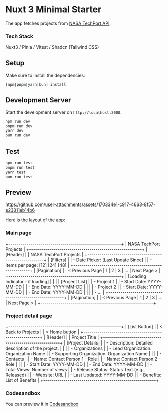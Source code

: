 # Nuxt 3 Minimal Starter

The app fetches projects from [NASA TechPort API](https://techport.nasa.gov/help/articles/api).

### Tech Stack
Nuxt3 / Pinia / Vitest / Shadcn (Tailwind CSS)

## Setup

Make sure to install the dependencies:

```bash
[npm|pnpm|yarn|bun] install
```

## Development Server

Start the development server on `http://localhost:3000`:

```bash
npm run dev
pnpm run dev
yarn dev
bun run dev
```

## Test

```bash
npm run test
pnpm run test
yarn test
bun run test
```

## Preview

https://github.com/user-attachments/assets/170334e1-c917-4663-8f57-e23811eb14b6

Here is the layout of the app:

### Main page

+--------------------------------------------------------+
|                  NASA TechPort Projects                |
+--------------------------------------------------------+
| [Header]                                               |
| NASA TechPort Projects                                 |
+--------------------------------------------------------+
| [Filters]                                              |
| - Date Picker: [Last Update Since]               |
| - Items per page: [12] [24] [48]                       |
+--------------------------------------------------------+
| [Pagination]                                           |
| < Previous Page | 1 | 2 | 3 | ... | Next Page >        |
+--------------------------------------------------------+
| [Loading Indicator - if loading]                       |
|                                                        |
| [Project List]                                         |
| - Project 1                                            |
|   - Start Date: YYYY-MM-DD                             |
|   - End Date: YYYY-MM-DD                               |
|                                                        |
| - Project 2                                            |
|   - Start Date: YYYY-MM-DD                             |
|   - End Date: YYYY-MM-DD                               |
|                                                        |
| - ...                                                  |
+--------------------------------------------------------+
| [Pagination]                                           |
| < Previous Page | 1 | 2 | 3 | ... | Next Page >        |
+--------------------------------------------------------+

### Project detail page

+--------------------------------------------------------+
| [List Button]                                          |
| < Back to Projects                                     |
| < Home button                                          |
+--------------------------------------------------------+
| [Header]                                               |
| Project Title                                          |
+--------------------------------------------------------+
| [Project Details]                                      |
| - Description: Detailed description of the project.    |
|                                                        |
| - Organizations                                        |
|   - Lead Organization: Organization Name               |
|   - Supporting Organization: Organization Name         |
|                                                        |
| - Contacts                                             |
|   - Name: Contact Person 1 - Role                      |
|   - Name: Contact Person 2 - Role                      |
|                                                        |
| - Start Date: YYYY-MM-DD                               |
| - End Date: YYYY-MM-DD                                 |
| - Total Views: Number of views                         |
| - Release Status: Status Text (e.g., Released)         |
| - Website: URL                                         |
| - Last Updated: YYYY-MM-DD                             |
| - Benefits: List of Benefits                           |
+--------------------------------------------------------+

### Codesandbox

You can preview it in [Codesandbox](https://codesandbox.io/p/github/alokpant/nasa-nuxt-api/main)
